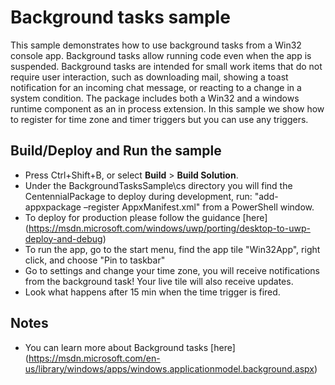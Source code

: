 ﻿# Background tasks sample

This sample demonstrates how to use background tasks from a Win32 console app. Background tasks allow running code even when the app is suspended. 
Background tasks are intended for small work items that do not require user interaction, such as downloading mail, showing a toast notification for an incoming chat message, or reacting to a change in a system condition.
The package includes both a Win32 and a windows runtime component as an in process extension.
In this sample we show how to register for time zone and timer triggers but you can use any triggers.


Build/Deploy and Run the sample
-------------------------------

 - Press Ctrl+Shift+B, or select **Build** \> **Build Solution**. 
 - Under the BackgroundTasksSample\cs directory you will find the CentennialPackage to deploy during development, run: "add-appxpackage –register AppxManifest.xml" from a PowerShell window.
 - To deploy for production please follow the guidance [here] (https://msdn.microsoft.com/windows/uwp/porting/desktop-to-uwp-deploy-and-debug)
 - To run the app, go to the start menu, find the app tile "Win32App", right click, and choose "Pin to taskbar"
 - Go to settings and change your time zone, you will receive notifications from the background task! Your live tile will also receive updates. 
 - Look what happens after 15 min when the time trigger is fired.
 

Notes
------

- You can learn more about Background tasks [here] (https://msdn.microsoft.com/en-us/library/windows/apps/windows.applicationmodel.background.aspx) 
